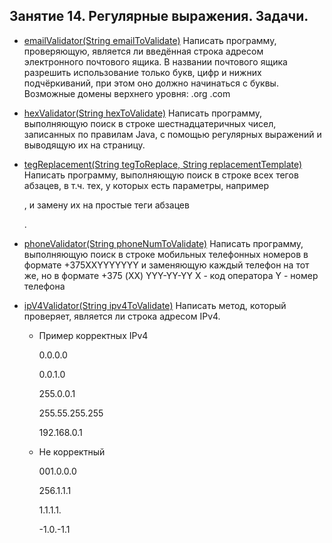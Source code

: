 ## Занятие 14. Регулярные выражения. Задачи.


* [emailValidator(String emailToValidate)](https://github.com/alexkur80/PVTCourse2020/blob/master/src/com/myproject/lection14/UtilsRegExp.java) Написать программу, проверяющую, является ли введённая строка адресом электронного почтового ящика.
В названии почтового ящика разрешить использование только букв, цифр и нижних подчёркиваний, при этом оно должно начинаться с буквы.
Возможные домены верхнего уровня: .org .com

* [hexValidator(String hexToValidate)](https://github.com/alexkur80/PVTCourse2020/blob/master/src/com/myproject/lection14/UtilsRegExp.java) Написать программу, выполняющую поиск в строке шестнадцатеричных чисел, записанных по правилам Java,
с помощью регулярных выражений и выводящую их на страницу.

* [tegReplacement(String tegToReplace, String replacementTemplate)](https://github.com/alexkur80/PVTCourse2020/blob/master/src/com/myproject/lection14/UtilsRegExp.java) Написать программу, выполняющую поиск в строке всех тегов абзацев, в т.ч. тех, у которых есть параметры, например <p id ="p1">,
и замену их на простые теги абзацев <p>.

* [phoneValidator(String phoneNumToValidate)](https://github.com/alexkur80/PVTCourse2020/blob/master/src/com/myproject/lection14/UtilsRegExp.java) Написать программу, выполняющую поиск в строке мобильных телефонных номеров в формате +375XXYYYYYYY
и заменяющую каждый телефон на тот же, но в формате +375 (XX) YYY-YY-YY
X - код оператора
Y - номер телефона
* [ipV4Validator(String ipv4ToValidate)](https://github.com/alexkur80/PVTCourse2020/blob/master/src/com/myproject/lection14/UtilsRegExp.java) Написать метод, который проверяет, является ли строка адресом IPv4.
    * Пример корректных IPv4 <p>
0.0.0.0  <p>
0.0.1.0 <p>
255.0.0.1 <p>
255.55.255.255 <p>
192.168.0.1 <p>

    * Не корректный <p>
001.0.0.0 <p>
256.1.1.1 <p>
1.1.1.1. <p>
-1.0.-1.1  <p>